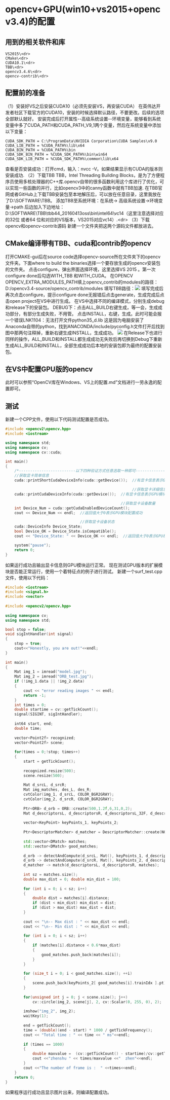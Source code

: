 # opencv+GPU(win10+vs2015+opencv3.4)的配置

## 用到的相关软件和库
	VS2015\<dr>
	CMake\<dr>
	CUDA10.1\<dr>
	TBB\<dr>
	opencv3.4.6\<dr>
	opencv-contrib\<dr>
  
## 配置前的准备
（1）安装好VS之后安装CUDA10（必须先安装VS，再安装CUDA）<dr>
在英伟达开发者社区下载官方的CUDA10，安装的时候选择默认路径，不要更改。后续的选项全部默认就好。<dr>
安装完成后打开属性--高级系统设置--环境变量，能够看到系统变量中多了CUDA_PATH和CUDA_PATH_V9_1两个变量，然后在系统变量中添加以下变量：<dr>
```
CUDA_SDK_PATH = C:\ProgramData\NVIDIA Corporation\CUDA Samples\v9.0 
CUDA_LIB_PATH = %CUDA_PATH%\lib\x64 
CUDA_BIN_PATH = %CUDA_PATH%\bin 
CUDA_SDK_BIN_PATH = %CUDA_SDK_PATH%\bin\win64 
CUDA_SDK_LIB_PATH = %CUDA_SDK_PATH%\common\lib\x64 
```
查看是否安装成功：打开cmd，输入：nvcc -V。如果结果显示有CUDA的版本则安装成功.<dr>
（2）下载TBB<dr>
TBB，Intel Threading Building Blocks，是为了方便程序员使用多核处理器的C++库.opencv自带的很多函数利用这个库进行了优化，可以实现一些函数的并行，比如opencv3中的canny函数中就有TBB加速.<dr>
在TBB官网或者GitHub上下载TBB安装包至本地解压后，可以放在任意目录，这里我放在了D:\SOFTWARE\TBB。<dr>
添加TBB至系统环境：在系统-> 高级系统设置->环境变量->path 后边加入下边地址：D:\SOFTWARE\TBB\tbb44_20160413oss\bin\intel64\vc14（这里注意选择对应的32位 或者64 位和对应的VS版本，VS2015对应vc14）.\<dr>
（3）下载opencv和opencv-contrib源码<dr>
新建一个文件夹把这两个源码文件都放进去。

## CMake编译带有TBB、cuda和contrib的opencv
打开CMAKE-gui后在source code选择opencv-source所在文件夹下的opencv文件夹。下面where to build the binaries选择一个要存放生成的opencv安装包的文件夹。<dr>
点击configure，弹出界面选择环境，这里选择VS 2015 。第一次configure done后勾选WITH_TBB 和WITH_CUDA。<dr>
在OPENCV     OPENCV_EXTRA_MODULES_PATH填上opencv_contrib的modules的路径：D:/opencv3.4-source/opencv_contrib/modules   <dr>
填写TBB路径：![](https://github.com/Gumballing/image_storage/blob/main/TBB%E8%B7%AF%E5%BE%84.jpg)    <dr>
填写完成后再次点击configure，提示configure done无报错后点击generate，生成完成后点击open project在VS中进行生成。<dr>
在VS中选择不同的编译模式，分别生成debug和release下的安装包。<dr>
DEBUG下：点击ALL_BUILD右键生成，等一会，生成成功部分，有部分生成失败，不用管。<dr>
点击INSTALL，右键，生成。此时可能会报一个错误LNK1104：无法打开文件python35_d.lib<dr>
这是因为电脑安装了Anaconda自带的python，找到ANACONDA/include/pyconfig.h文件打开后找到图中那两句注释掉，重新右键生成INSTALL，生成成功。<dr>
![](https://github.com/Gumballing/image_storage/blob/main/LINK1104.png)
在Release下也进行同样的操作，ALL_BUILD和INSTALL都生成成功无失败后再切换到Debug下重新生成ALL_BUILD和INSTALL，全部生成成功后本地的安装包即为最终的配置安装包。<dr>

## 在VS中配置GPU版的opencv
此时可以参照“OpenCV库在Windows、VS上的配置.md”文档进行一劳永逸的配置即可。<dr>

## 测试
新建一个CPP文件，使用以下代码测试配置是否成功。<dr>

```cpp
#include <opencv2\opencv.hpp>
#include <iostream>

using namespace std;
using namespace cv;
using namespace cv::cuda;

int main()
{
	/*-------------------------以下四种验证方式任意选取一种即可-------------------------*/
	//获取显卡简单信息
	cuda::printShortCudaDeviceInfo(cuda::getDevice());  //有显卡信息表示GPU模块配置成功

														//获取显卡详细信息
	cuda::printCudaDeviceInfo(cuda::getDevice());  //有显卡信息表示GPU模块配置成功

												   //获取显卡设备数量
	int Device_Num = cuda::getCudaEnabledDeviceCount();
	cout << Device_Num << endl;  //返回值大于0表示GPU模块配置成功

								 //获取显卡设备状态
	cuda::DeviceInfo Device_State;
	bool Device_OK = Device_State.isCompatible();
	cout << "Device_State: " << Device_OK << endl;  //返回值大于0表示GPU模块配置成功

	system("pause");
	return 0;
}
```
如果运行成功且输出显卡信息则GPU模块运行正常。<dr>
现在测试GPU版本的扩展模块是否能正常运行，使用一个着特征点的例子进行测试。<dr>
新建一个surf_test.cpp文件，使用以下代码：<dr>
```cpp
#include <iostream>
#include <signal.h>
#include <vector>
 
#include <opencv2/opencv.hpp>
 
using namespace cv;
using namespace std;

bool stop = false;
void sigIntHandler(int signal)
{
	stop = true;
	cout<<"Honestly, you are out!"<<endl;
}
 
int main()
{
	Mat img_1 = imread("model.jpg");
	Mat img_2 = imread("ORB_test.jpg");
	if (!img_1.data || !img_2.data)
	{
		cout << "error reading images " << endl;
		return -1;
	}
	int times = 0;
	double startime = cv::getTickCount();
	signal(SIGINT, sigIntHandler);
 
	int64 start, end;
	double time;
 
	vector<Point2f> recognized;
	vector<Point2f> scene;
 
	for(times = 0;!stop; times++)
	{
		start = getTickCount();
 
		recognized.resize(500);
		scene.resize(500);
 
		Mat d_srcL, d_srcR;
		Mat img_matches, des_L, des_R;
		cvtColor(img_1, d_srcL, COLOR_BGR2GRAY);
		cvtColor(img_2, d_srcR, COLOR_BGR2GRAY);
 
		Ptr<ORB> d_orb = ORB::create(500,1.2f,6,31,0,2);
		Mat d_descriptorsL, d_descriptorsR, d_descriptorsL_32F, d_descriptorsR_32F;
 
		vector<KeyPoint> keyPoints_1, keyPoints_2;
 
		Ptr<DescriptorMatcher> d_matcher = DescriptorMatcher::create(NORM_L2);
 
		std::vector<DMatch> matches;
		std::vector<DMatch> good_matches;
 
		d_orb -> detectAndCompute(d_srcL, Mat(), keyPoints_1, d_descriptorsL);
		d_orb -> detectAndCompute(d_srcR, Mat(), keyPoints_2, d_descriptorsR);
		d_matcher -> match(d_descriptorsL, d_descriptorsR, matches);
 
		int sz = matches.size();
		double max_dist = 0; double min_dist = 100;
 
		for (int i = 0; i < sz; i++)
		{
			double dist = matches[i].distance;
			if (dist < min_dist) min_dist = dist;
			if (dist > max_dist) max_dist = dist;
		}
 
		cout << "\n-- Max dist : " << max_dist << endl;
		cout << "\n-- Min dist : " << min_dist << endl;
 
		for (int i = 0; i < sz; i++)
		{
			if (matches[i].distance < 0.6*max_dist)
			{
				good_matches.push_back(matches[i]);
			}
		}
 
		for (size_t i = 0; i < good_matches.size(); ++i)
		{
			scene.push_back(keyPoints_2[ good_matches[i].trainIdx ].pt);
		}
 
		for(unsigned int j = 0; j < scene.size(); j++)
			cv::circle(img_2, scene[j], 2, cv::Scalar(0, 255, 0), 2);
 
		imshow("img_2", img_2);
		waitKey(1);
 
		end = getTickCount();
		time = (double)(end - start) * 1000 / getTickFrequency();
		cout << "Total time : " << time << " ms"<<endl;
 
		if (times == 1000)
		{
			double maxvalue =  (cv::getTickCount() - startime)/cv::getTickFrequency();
			cout <<"zhenshu " << times/maxvalue <<"  zhen"<<endl;
		}
		cout <<"The number of frame is :  " <<times<<endl;
	}
	return 0;
}
```

如果程序运行成功且显示图片出来，则编译配置成功。<dr>

